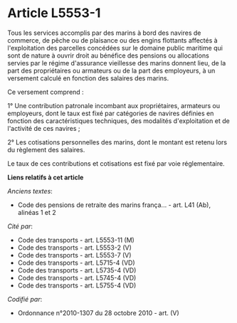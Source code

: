 # Article L5553-1

Tous les services accomplis par des marins à bord des navires de commerce, de pêche ou de plaisance ou des engins flottants
affectés à l'exploitation des parcelles concédées sur le domaine public maritime qui sont de nature à ouvrir droit au
bénéfice des pensions ou allocations servies par le régime d'assurance vieillesse des marins donnent lieu, de la part des
propriétaires ou armateurs ou de la part des employeurs, à un versement calculé en fonction des salaires des marins.

Ce versement comprend :

1° Une contribution patronale incombant aux propriétaires, armateurs ou employeurs, dont le taux est fixé par catégories de
navires définies en fonction des caractéristiques techniques, des modalités d'exploitation et de l'activité de ces navires ;

2° Les cotisations personnelles des marins, dont le montant est retenu lors du règlement des salaires.

Le taux de ces contributions et cotisations est fixé par voie réglementaire.

**Liens relatifs à cet article**

_Anciens textes_:

  - Code des pensions de retraite des marins frança... - art. L41 (Ab), alinéas 1 et 2

_Cité par_:

  - Code des transports - art. L5553-11 (M)
  - Code des transports - art. L5553-2 (V)
  - Code des transports - art. L5553-7 (V)
  - Code des transports - art. L5715-4 (VD)
  - Code des transports - art. L5735-4 (VD)
  - Code des transports - art. L5745-4 (VD)
  - Code des transports - art. L5755-4 (VD)

_Codifié par_:

  - Ordonnance n°2010-1307 du 28 octobre 2010 - art. (V)
